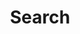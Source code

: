 ---
layout: search
title: Search
permalink: /search/
sidebar: true
order: 5
description: >
 게시물을 찾기 어려우시면, 검색 기능을 활용하세요😀
---